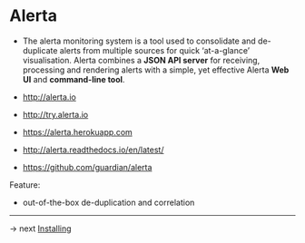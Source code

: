 # Alerta

* The alerta monitoring system is a tool used to consolidate and de-duplicate alerts from multiple sources for quick ‘at-a-glance’ visualisation. Alerta combines a **JSON API server** for receiving, processing and rendering alerts with a simple, yet effective Alerta **Web UI** and **command-line tool**.


* http://alerta.io
* http://try.alerta.io
* https://alerta.herokuapp.com
* http://alerta.readthedocs.io/en/latest/
* https://github.com/guardian/alerta

Feature:
* out-of-the-box de-duplication and correlation

-----
-> next [Installing](install.md)
